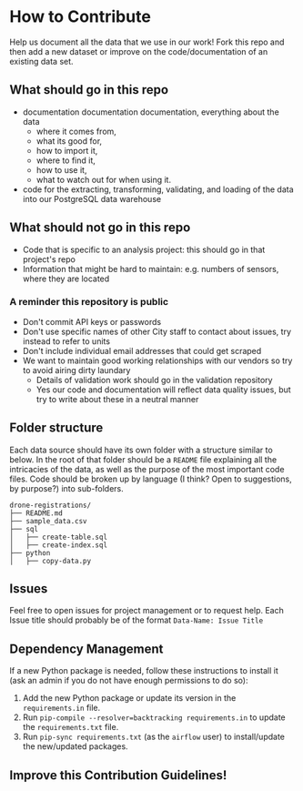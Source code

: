 # How to Contribute

Help us document all the data that we use in our work! Fork this repo and then add a new dataset or improve on the code/documentation of an existing data set.

## What should go in this repo  

 - documentation documentation documentation, everything about the data
   - where it comes from,
   - what its good for,
   - how to import it,
   - where to find it,
   - how to use it,
   - what to watch out for when using it.
 - code for the extracting, transforming, validating, and loading of the data into our PostgreSQL data warehouse

## What should not go in this repo

* Code that is specific to an analysis project: this should go in that project's repo
* Information that might be hard to maintain: e.g. numbers of sensors, where they are located

### A reminder this repository is public

* Don't commit API keys or passwords
* Don't use specific names of other City staff to contact about issues, try instead to refer to units
* Don't include individual email addresses that could get scraped
* We want to maintain good working relationships with our vendors so try to avoid airing dirty laundary
  * Details of validation work should go in the validation repository
  * Yes our code and documentation will reflect data quality issues, but try to write about these in a neutral manner

## Folder structure

Each data source should have its own folder with a structure similar to below. In the root of that folder should be a `README` file explaining all the intricacies of the data, as well as the purpose of the most important code files. Code should be broken up by language (I think? Open to suggestions, by purpose?) into sub-folders.

```
drone-registrations/
├── README.md
├── sample_data.csv
├── sql
│   ├── create-table.sql
│   ├── create-index.sql
├── python
│   ├── copy-data.py
```

## Issues  

Feel free to open issues for project management or to request help. Each Issue title should probably be of the format `Data-Name: Issue Title`

## Dependency Management

If a new Python package is needed, follow these instructions to install it (ask an admin if you do not have enough permissions to do so):

1. Add the new Python package or update its version in the `requirements.in` file.
2. Run `pip-compile --resolver=backtracking requirements.in` to update the `requirements.txt` file.
3. Run `pip-sync requirements.txt` (as the `airflow` user) to install/update the new/updated packages.

## Improve this Contribution Guidelines!
